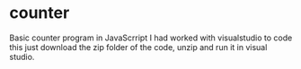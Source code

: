 # counter
Basic counter program in JavaScrript
I had worked with visualstudio to code this
just download the zip folder of the code, unzip and run it in visual studio.

